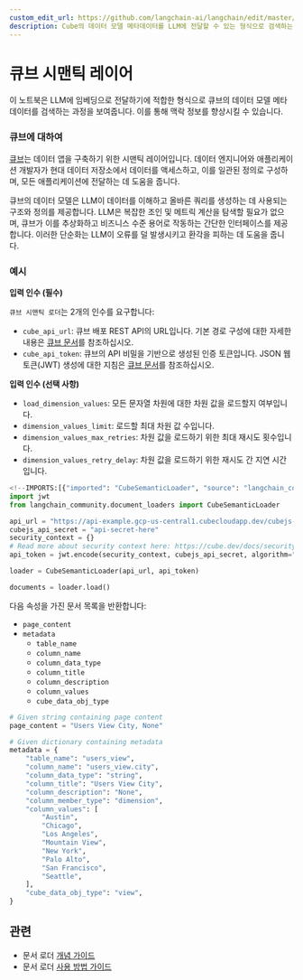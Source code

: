 ```yaml
---
custom_edit_url: https://github.com/langchain-ai/langchain/edit/master/docs/docs/integrations/document_loaders/cube_semantic.ipynb
description: Cube의 데이터 모델 메타데이터를 LLM에 전달할 수 있는 형식으로 검색하는 과정을 보여주는 노트북입니다.
---
```


# 큐브 시맨틱 레이어

이 노트북은 LLM에 임베딩으로 전달하기에 적합한 형식으로 큐브의 데이터 모델 메타데이터를 검색하는 과정을 보여줍니다. 이를 통해 맥락 정보를 향상시킬 수 있습니다.

### 큐브에 대하여

[큐브](https://cube.dev/)는 데이터 앱을 구축하기 위한 시맨틱 레이어입니다. 데이터 엔지니어와 애플리케이션 개발자가 현대 데이터 저장소에서 데이터를 액세스하고, 이를 일관된 정의로 구성하며, 모든 애플리케이션에 전달하는 데 도움을 줍니다.

큐브의 데이터 모델은 LLM이 데이터를 이해하고 올바른 쿼리를 생성하는 데 사용되는 구조와 정의를 제공합니다. LLM은 복잡한 조인 및 메트릭 계산을 탐색할 필요가 없으며, 큐브가 이를 추상화하고 비즈니스 수준 용어로 작동하는 간단한 인터페이스를 제공합니다. 이러한 단순화는 LLM이 오류를 덜 발생시키고 환각을 피하는 데 도움을 줍니다.

### 예시

**입력 인수 (필수)**

`큐브 시맨틱 로더`는 2개의 인수를 요구합니다:

- `cube_api_url`: 큐브 배포 REST API의 URL입니다. 기본 경로 구성에 대한 자세한 내용은 [큐브 문서](https://cube.dev/docs/http-api/rest#configuration-base-path)를 참조하십시오.
- `cube_api_token`: 큐브의 API 비밀을 기반으로 생성된 인증 토큰입니다. JSON 웹 토큰(JWT) 생성에 대한 지침은 [큐브 문서](https://cube.dev/docs/security#generating-json-web-tokens-jwt)를 참조하십시오.

**입력 인수 (선택 사항)**

- `load_dimension_values`: 모든 문자열 차원에 대한 차원 값을 로드할지 여부입니다.
- `dimension_values_limit`: 로드할 최대 차원 값 수입니다.
- `dimension_values_max_retries`: 차원 값을 로드하기 위한 최대 재시도 횟수입니다.
- `dimension_values_retry_delay`: 차원 값을 로드하기 위한 재시도 간 지연 시간입니다.

```python
<!--IMPORTS:[{"imported": "CubeSemanticLoader", "source": "langchain_community.document_loaders", "docs": "https://api.python.langchain.com/en/latest/document_loaders/langchain_community.document_loaders.cube_semantic.CubeSemanticLoader.html", "title": "Cube Semantic Layer"}]-->
import jwt
from langchain_community.document_loaders import CubeSemanticLoader

api_url = "https://api-example.gcp-us-central1.cubecloudapp.dev/cubejs-api/v1/meta"
cubejs_api_secret = "api-secret-here"
security_context = {}
# Read more about security context here: https://cube.dev/docs/security
api_token = jwt.encode(security_context, cubejs_api_secret, algorithm="HS256")

loader = CubeSemanticLoader(api_url, api_token)

documents = loader.load()
```


다음 속성을 가진 문서 목록을 반환합니다:

- `page_content`
- `metadata`
  - `table_name`
  - `column_name`
  - `column_data_type`
  - `column_title`
  - `column_description`
  - `column_values`
  - `cube_data_obj_type`

```python
# Given string containing page content
page_content = "Users View City, None"

# Given dictionary containing metadata
metadata = {
    "table_name": "users_view",
    "column_name": "users_view.city",
    "column_data_type": "string",
    "column_title": "Users View City",
    "column_description": "None",
    "column_member_type": "dimension",
    "column_values": [
        "Austin",
        "Chicago",
        "Los Angeles",
        "Mountain View",
        "New York",
        "Palo Alto",
        "San Francisco",
        "Seattle",
    ],
    "cube_data_obj_type": "view",
}
```


## 관련

- 문서 로더 [개념 가이드](/docs/concepts/#document-loaders)
- 문서 로더 [사용 방법 가이드](/docs/how_to/#document-loaders)